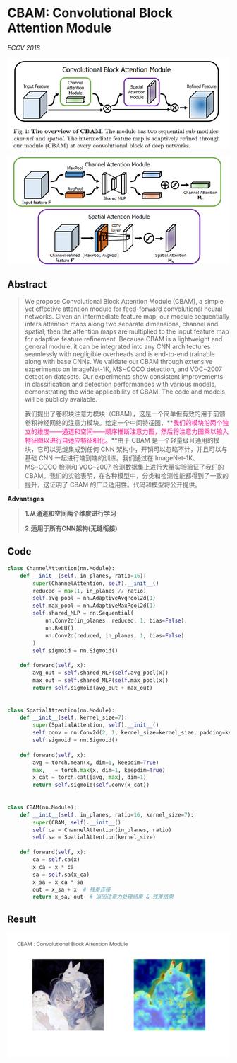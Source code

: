# CBAM: Convolutional Block Attention Module

*ECCV 2018*

![image-20250722191625363](./assets/image-20250722191625363.png)

![image-20250722191814515](./assets/image-20250722191814515.png)

## **Abstract**

>   We propose Convolutional Block Attention Module (CBAM), a simple yet effective attention module for feed-forward convolutional neural networks. Given an intermediate feature map, our module sequentially infers attention maps along two separate dimensions, channel and spatial, then the attention maps are multiplied to the input feature map for adaptive feature refinement. Because CBAM is a lightweight and general module, it can be integrated into any CNN architectures seamlessly with negligible overheads and is end-to-end trainable along with base CNNs. We validate our CBAM through extensive experiments on ImageNet-1K, MS~COCO detection, and VOC~2007 detection datasets. Our experiments show consistent improvements in classification and detection performances with various models, demonstrating the wide applicability of CBAM. The code and models will be publicly available.
>
>   我们提出了卷积块注意力模块（CBAM），这是一个简单但有效的用于前馈卷积神经网络的注意力模块。给定一个中间特征图，**<font color=Deeppink>我们的模块沿两个独立的维度——通道和空间——顺序推断注意力图，然后将注意力图乘以输入特征图以进行自适应特征细化。</font>**由于 CBAM 是一个轻量级且通用的模块，它可以无缝集成到任何 CNN 架构中，开销可以忽略不计，并且可以与基础 CNN 一起进行端到端的训练。我们通过在 ImageNet-1K、MS~COCO 检测和 VOC~2007 检测数据集上进行大量实验验证了我们的 CBAM。我们的实验表明，在各种模型中，分类和检测性能都得到了一致的提升，这证明了 CBAM 的广泛适用性。代码和模型将公开提供。

**Advantages**

>   **1.从通道和空间两个维度进行学习**
>
>   **2.适用于所有CNN架构(无缝衔接)**

## Code

```python
class ChannelAttention(nn.Module):
    def __init__(self, in_planes, ratio=16):
        super(ChannelAttention, self).__init__()
        reduced = max(1, in_planes // ratio)
        self.avg_pool = nn.AdaptiveAvgPool2d(1)
        self.max_pool = nn.AdaptiveMaxPool2d(1)
        self.shared_MLP = nn.Sequential(
            nn.Conv2d(in_planes, reduced, 1, bias=False),
            nn.ReLU(),
            nn.Conv2d(reduced, in_planes, 1, bias=False)
        )
        self.sigmoid = nn.Sigmoid()

    def forward(self, x):
        avg_out = self.shared_MLP(self.avg_pool(x))
        max_out = self.shared_MLP(self.max_pool(x))
        return self.sigmoid(avg_out + max_out)


class SpatialAttention(nn.Module):
    def __init__(self, kernel_size=7):
        super(SpatialAttention, self).__init__()
        self.conv = nn.Conv2d(2, 1, kernel_size=kernel_size, padding=kernel_size//2, bias=False)
        self.sigmoid = nn.Sigmoid()

    def forward(self, x):
        avg = torch.mean(x, dim=1, keepdim=True)
        max, _ = torch.max(x, dim=1, keepdim=True)
        x_cat = torch.cat([avg, max], dim=1)
        return self.sigmoid(self.conv(x_cat))


class CBAM(nn.Module):
    def __init__(self, in_planes, ratio=16, kernel_size=7):
        super(CBAM, self).__init__()
        self.ca = ChannelAttention(in_planes, ratio)
        self.sa = SpatialAttention(kernel_size)

    def forward(self, x):
        ca = self.ca(x)
        x_ca = x * ca
        sa = self.sa(x_ca)
        x_sa = x_ca * sa
        out = x_sa + x  # 残差连接
        return x_sa, out  # 返回注意力处理结果 & 残差结果
```

## Result

![image-20250722202115329](./assets/image-20250722202115329.png)

